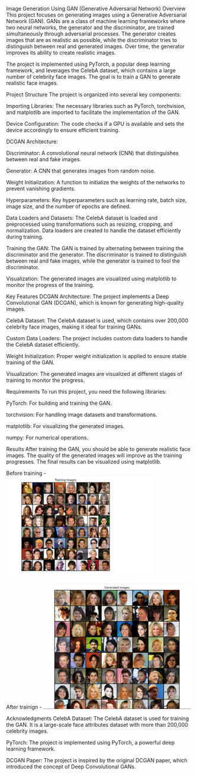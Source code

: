 Image Generation Using GAN (Generative Adversarial Network)
Overview
This project focuses on generating images using a Generative Adversarial Network (GAN). GANs are a class of machine learning frameworks where two neural networks, the generator and the discriminator, are trained simultaneously through adversarial processes. The generator creates images that are as realistic as possible, while the discriminator tries to distinguish between real and generated images. Over time, the generator improves its ability to create realistic images.

The project is implemented using PyTorch, a popular deep learning framework, and leverages the CelebA dataset, which contains a large number of celebrity face images. The goal is to train a GAN to generate realistic face images.

Project Structure
The project is organized into several key components:

Importing Libraries: The necessary libraries such as PyTorch, torchvision, and matplotlib are imported to facilitate the implementation of the GAN.

Device Configuration: The code checks if a GPU is available and sets the device accordingly to ensure efficient training.

DCGAN Architecture:

Discriminator: A convolutional neural network (CNN) that distinguishes between real and fake images.

Generator: A CNN that generates images from random noise.

Weight Initialization: A function to initialize the weights of the networks to prevent vanishing gradients.

Hyperparameters: Key hyperparameters such as learning rate, batch size, image size, and the number of epochs are defined.

Data Loaders and Datasets: The CelebA dataset is loaded and preprocessed using transformations such as resizing, cropping, and normalization. Data loaders are created to handle the dataset efficiently during training.

Training the GAN: The GAN is trained by alternating between training the discriminator and the generator. The discriminator is trained to distinguish between real and fake images, while the generator is trained to fool the discriminator.

Visualization: The generated images are visualized using matplotlib to monitor the progress of the training.

Key Features
DCGAN Architecture: The project implements a Deep Convolutional GAN (DCGAN), which is known for generating high-quality images.

CelebA Dataset: The CelebA dataset is used, which contains over 200,000 celebrity face images, making it ideal for training GANs.

Custom Data Loaders: The project includes custom data loaders to handle the CelebA dataset efficiently.

Weight Initialization: Proper weight initialization is applied to ensure stable training of the GAN.

Visualization: The generated images are visualized at different stages of training to monitor the progress.

Requirements
To run this project, you need the following libraries:

PyTorch: For building and training the GAN.

torchvision: For handling image datasets and transformations.

matplotlib: For visualizing the generated images.

numpy: For numerical operations.

Results
After training the GAN, you should be able to generate realistic face images. The quality of the generated images will improve as the training progresses. The final results can be visualized using matplotlib.

Before training -
<img src="Screenshot 2025-07-24 232054.png" alt="Sample 1" width="400"/>

After trainign -
<img src="Screenshot 2025-07-24 232114.png" alt="Sample 2" width="400"/>

Acknowledgments
CelebA Dataset: The CelebA dataset is used for training the GAN. It is a large-scale face attributes dataset with more than 200,000 celebrity images.

PyTorch: The project is implemented using PyTorch, a powerful deep learning framework.

DCGAN Paper: The project is inspired by the original DCGAN paper, which introduced the concept of Deep Convolutional GANs.

